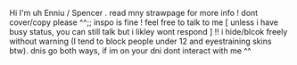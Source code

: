 Hi I'm uh Enniu / Spencer . read mny strawpage for more info ! dont cover/copy please ^^;; inspo is fine ! feel free to talk to me [ unless i have busy status, you can still talk but i likley wont respond ] !! i hide/blcok freely without warning (I tend to block people under 12 and eyestraining skins btw). dnis go both ways, if im on your dni dont interact with me ^^


<!---
Plutopawzz/Plutopawzz is a ✨ special ✨ repository because its `README.md` (this file) appears on your GitHub profile.
You can click the Preview link to take a look at your changes.
--->
